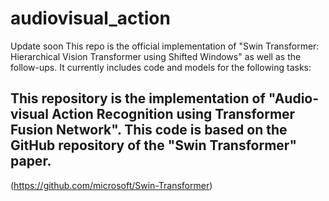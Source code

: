 # audiovisual_action
Update soon
This repo is the official implementation of "Swin Transformer: Hierarchical Vision Transformer using Shifted Windows" as well as the follow-ups. It currently includes code and models for the following tasks:
## This repository is the implementation of "Audio-visual Action Recognition using Transformer Fusion Network". This code is based on the GitHub repository of the "Swin Transformer" paper.
(https://github.com/microsoft/Swin-Transformer)
